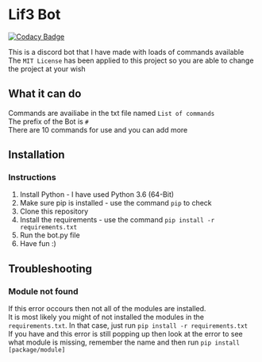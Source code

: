# Lif3 Bot

[![Codacy Badge](https://api.codacy.com/project/badge/Grade/ae3c47f72ca044edbfe49b3f841d2c82)](https://www.codacy.com/project/ItzAfroBoy/DiscordBot/dashboard?utm_source=github.com&amp;utm_medium=referral&amp;utm_content=ItzAfroBoy/DiscordBot&amp;utm_campaign=Badge_Grade_Dashboard)

This is a discord bot that I have made with loads of commands available  
The `MIT License` has been applied to this project so you are able to change the project at your wish  

## What it can do  

Commands are availiabe in the txt file named `List of commands`  
The prefix of the Bot is `#`  
There are 10 commands for use and you can add more  

## Installation

### Instructions

1. Install Python - I have used Python 3.6 (64-Bit)
2. Make sure pip is installed - use the command `pip` to check
3. Clone this repository
4. Install the requirements - use the command `pip install -r requirements.txt`
5. Run the bot.py file
6. Have fun :)

## Troubleshooting

### Module not found

If this error occours then not all of the modules are installed.  
It is most likely you might of not installed the modules in the `requirements.txt`. In that case, just run `pip install -r requirements.txt`  
If you have and this error is still popping up then look at the error to see what module is missing, remember the name and then run `pip install [package/module]`
